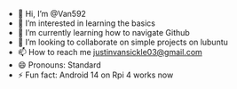 - 👋 Hi, I’m @Van592
- 👀 I’m interested in learning the basics
- 🌱 I’m currently learning how to navigate Github
- 💞️ I’m looking to collaborate on simple projects on lubuntu
- 📫 How to reach me justinvansickle03@gmail.com
- 😄 Pronouns: Standard
- ⚡ Fun fact: Android 14 on Rpi 4 works now

<!---
Van592/Van592 is a ✨ special ✨ repository because its `README.md` (this file) appears on your GitHub profile.
You can click the Preview link to take a look at your changes.
--->
